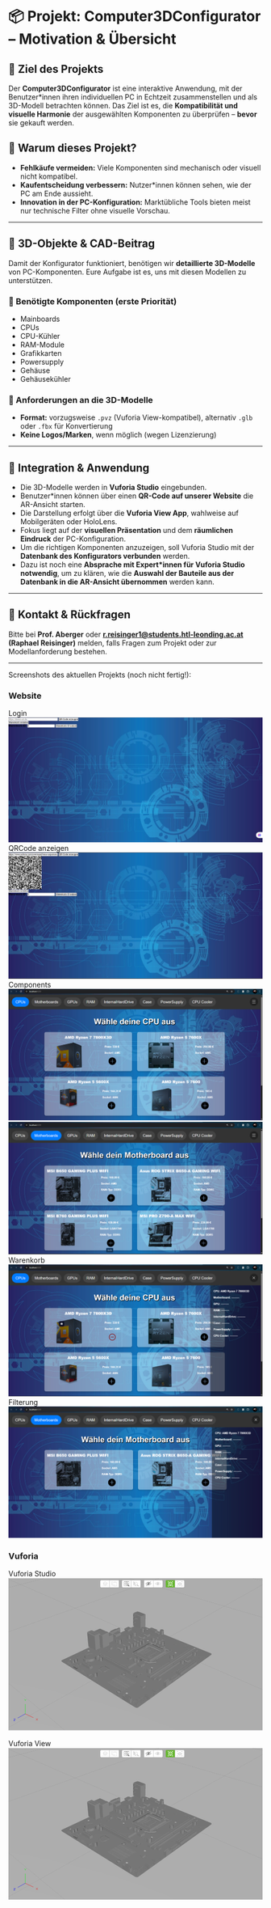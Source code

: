 # 📦 Projekt: Computer3DConfigurator – Motivation & Übersicht

## 🧠 Ziel des Projekts

Der **Computer3DConfigurator** ist eine interaktive Anwendung, mit der Benutzer*innen ihren individuellen PC in Echtzeit zusammenstellen und als 3D-Modell betrachten können. Das Ziel ist es, die **Kompatibilität und visuelle Harmonie** der ausgewählten Komponenten zu überprüfen – **bevor** sie gekauft werden.

## 🎯 Warum dieses Projekt?

- **Fehlkäufe vermeiden:** Viele Komponenten sind mechanisch oder visuell nicht kompatibel.
- **Kaufentscheidung verbessern:** Nutzer*innen können sehen, wie der PC am Ende aussieht.
- **Innovation in der PC-Konfiguration:** Marktübliche Tools bieten meist nur technische Filter ohne visuelle Vorschau.

---

## 🧱 3D-Objekte & CAD-Beitrag

Damit der Konfigurator funktioniert, benötigen wir **detaillierte 3D-Modelle** von PC-Komponenten. Eure Aufgabe ist es, uns mit diesen Modellen zu unterstützen.

### 🎨 Benötigte Komponenten (erste Priorität)

- Mainboards
- CPUs
- CPU-Kühler
- RAM-Module
- Grafikkarten
- Powersupply
- Gehäuse
- Gehäusekühler
### 📐 Anforderungen an die 3D-Modelle

- **Format:** vorzugsweise `.pvz` (Vuforia View-kompatibel), alternativ `.glb` oder `.fbx` für Konvertierung
- **Keine Logos/Marken**, wenn möglich (wegen Lizenzierung)

---

## 🔄 Integration & Anwendung

- Die 3D-Modelle werden in **Vuforia Studio** eingebunden.
- Benutzer*innen können über einen **QR-Code auf unserer Website** die AR-Ansicht starten.
- Die Darstellung erfolgt über die **Vuforia View App**, wahlweise auf Mobilgeräten oder HoloLens.
- Fokus liegt auf der **visuellen Präsentation** und dem **räumlichen Eindruck** der PC-Konfiguration.
- Um die richtigen Komponenten anzuzeigen, soll Vuforia Studio mit der **Datenbank des Konfigurators verbunden** werden.
- Dazu ist noch eine **Absprache mit Expert*innen für Vuforia Studio notwendig**, um zu klären, wie die **Auswahl der Bauteile aus der Datenbank in die AR-Ansicht übernommen** werden kann.

---

## 📩 Kontakt & Rückfragen

Bitte bei **Prof. Aberger** oder **r.reisinger1@students.htl-leonding.ac.at (Raphael Reisinger)** melden, falls Fragen zum Projekt oder zur Modellanforderung bestehen.

---
Screenshots des aktuellen Projekts (noch nicht fertig!):

### Website

Login
![image](./Screenshots/Sc1.png)
QRCode anzeigen
![image](./Screenshots/Sc2.png)
Components
![image](./Screenshots/Sc3.png)
![image](./Screenshots/Sc5.png)
Warenkorb
![image](./Screenshots/Sc4.png)
Filterung
![image](./Screenshots/Sc6.png)

### Vuforia
Vuforia Studio
![image](./Screenshots/MainboardVuforiaStudio.png)

Vuforia View
![image](./Screenshots/MainboardVuforiaStudio.png)

